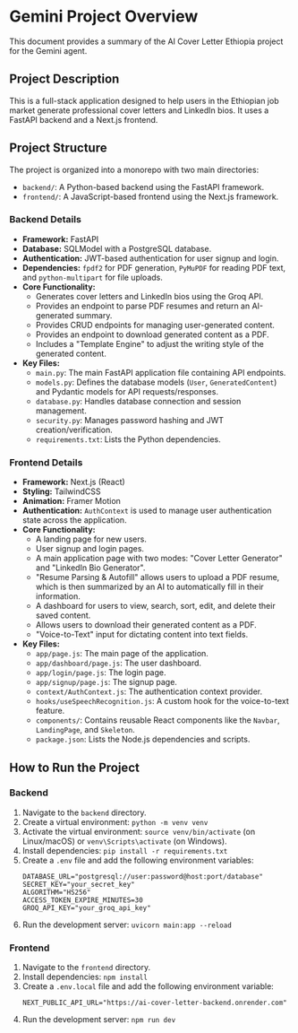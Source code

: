# Gemini Project Overview

This document provides a summary of the AI Cover Letter Ethiopia project for the Gemini agent.

## Project Description

This is a full-stack application designed to help users in the Ethiopian job market generate professional cover letters and LinkedIn bios. It uses a FastAPI backend and a Next.js frontend.

## Project Structure

The project is organized into a monorepo with two main directories:

- `backend/`: A Python-based backend using the FastAPI framework.
- `frontend/`: A JavaScript-based frontend using the Next.js framework.

### Backend Details

- **Framework:** FastAPI
- **Database:** SQLModel with a PostgreSQL database.
- **Authentication:** JWT-based authentication for user signup and login.
- **Dependencies:** `fpdf2` for PDF generation, `PyMuPDF` for reading PDF text, and `python-multipart` for file uploads.
- **Core Functionality:**
    - Generates cover letters and LinkedIn bios using the Groq API.
    - Provides an endpoint to parse PDF resumes and return an AI-generated summary.
    - Provides CRUD endpoints for managing user-generated content.
    - Provides an endpoint to download generated content as a PDF.
    - Includes a "Template Engine" to adjust the writing style of the generated content.
- **Key Files:**
    - `main.py`: The main FastAPI application file containing API endpoints.
    - `models.py`: Defines the database models (`User`, `GeneratedContent`) and Pydantic models for API requests/responses.
    - `database.py`: Handles database connection and session management.
    - `security.py`: Manages password hashing and JWT creation/verification.
    - `requirements.txt`: Lists the Python dependencies.

### Frontend Details

- **Framework:** Next.js (React)
- **Styling:** TailwindCSS
- **Animation:** Framer Motion
- **Authentication:** `AuthContext` is used to manage user authentication state across the application.
- **Core Functionality:**
    - A landing page for new users.
    - User signup and login pages.
    - A main application page with two modes: "Cover Letter Generator" and "LinkedIn Bio Generator".
    - "Resume Parsing & Autofill" allows users to upload a PDF resume, which is then summarized by an AI to automatically fill in their information.
    - A dashboard for users to view, search, sort, edit, and delete their saved content.
    - Allows users to download their generated content as a PDF.
    - "Voice-to-Text" input for dictating content into text fields.
- **Key Files:**
    - `app/page.js`: The main page of the application.
    - `app/dashboard/page.js`: The user dashboard.
    - `app/login/page.js`: The login page.
    - `app/signup/page.js`: The signup page.
    - `context/AuthContext.js`: The authentication context provider.
    - `hooks/useSpeechRecognition.js`: A custom hook for the voice-to-text feature.
    - `components/`: Contains reusable React components like the `Navbar`, `LandingPage`, and `Skeleton`.
    - `package.json`: Lists the Node.js dependencies and scripts.

## How to Run the Project

### Backend

1.  Navigate to the `backend` directory.
2.  Create a virtual environment: `python -m venv venv`
3.  Activate the virtual environment: `source venv/bin/activate` (on Linux/macOS) or `venv\Scripts\activate` (on Windows).
4.  Install dependencies: `pip install -r requirements.txt`
5.  Create a `.env` file and add the following environment variables:
    ```
    DATABASE_URL="postgresql://user:password@host:port/database"
    SECRET_KEY="your_secret_key"
    ALGORITHM="HS256"
    ACCESS_TOKEN_EXPIRE_MINUTES=30
    GROQ_API_KEY="your_groq_api_key"
    ```
6.  Run the development server: `uvicorn main:app --reload`

### Frontend

1.  Navigate to the `frontend` directory.
2.  Install dependencies: `npm install`
3.  Create a `.env.local` file and add the following environment variable:
    ```
    NEXT_PUBLIC_API_URL="https://ai-cover-letter-backend.onrender.com"
    ```
4.  Run the development server: `npm run dev`
